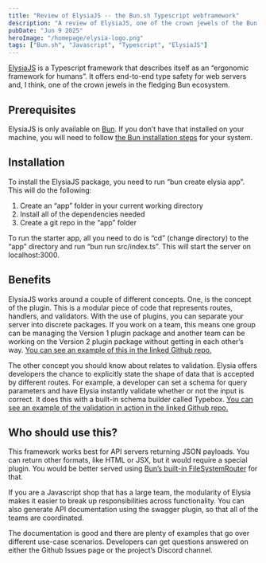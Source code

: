 ```yaml
---
title: "Review of ElysiaJS -- the Bun.sh Typescript webframework"
description: "A review of ElysiaJS, one of the crown jewels of the Bun.sh ecosystem"
pubDate: "Jun 9 2025"
heroImage: "/homepage/elysia-logo.png"
tags: ["Bun.sh", "Javascript", "Typescript", "ElysiaJS"]
---
```



[ElysiaJS](https://elysiajs.com/) is a Typescript framework that describes itself as an “ergonomic framework for humans”. It offers end-to-end type safety for web servers and, I think, one of the crown jewels in the fledging Bun ecosystem. 

## Prerequisites
ElysiaJS is only available on [Bun](https://bun.sh/). If you don’t have that installed on your machine, you will need to follow [the Bun installation steps](https://bun.sh/docs/installation) for your system. 

## Installation
To install the ElysiaJS package, you need to run “bun create elysia app”. This will do the following:
1. Create an “app” folder in your current working directory
2. Install all of the dependencies needed
3. Create a git repo in the “app” folder

To run the starter app, all you need to do is “cd” (change directory) to the “app” directory and run “bun run src/index.ts”. This will start the server on localhost:3000. 

## Benefits
ElysiaJS works around a couple of different concepts. One, is the concept of the plugin. This is a modular piece of code that represents routes, handlers, and validators. With the use of plugins, you can separate your server into discrete packages. If you work on a team, this means one group can be managing the Version 1 plugin package and another team can be working on the Version 2 plugin package without getting in each other’s way. [You can see an example of this in the linked Github repo.](https://github.com/ShariqT/elysia-example) 

The other concept you should know about  relates to validation. Elysia offers developers the chance to explicitly state the shape of data that is accepted by different routes. For example, a developer can set a schema for query parameters and have Elysia instantly validate whether or not the input is correct. It does this with a built-in schema builder called Typebox. [You can see an example of the validation in action in the linked Github repo.](https://github.com/ShariqT/elysia-example/blob/main/src/v1.ts) 


## Who should use this? 
This framework works best for API servers returning JSON payloads. You can return other formats, like HTML or JSX, but it would require a special plugin. You would be better served using [Bun’s built-in FileSystemRouter](https://bun.sh/docs/api/file-system-router) for that. 

If you are a Javascript shop that has a large team, the modularity of Elysia makes it easier to break up responsibilities across functionality. You can also generate API documentation using the swagger plugin, so that all of the teams are coordinated. 

The documentation is good and there are plenty of examples that go over different use-case scenarios. Developers can get questions answered on either the Github Issues page or the project’s Discord channel. 
